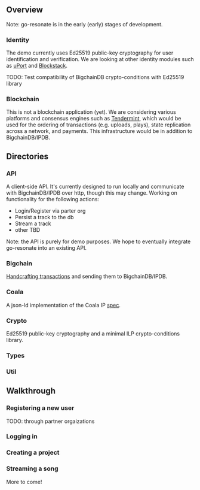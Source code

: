 ## Overview

Note: go-resonate is in the early (early) stages of development.

### Identity
The demo currently uses Ed25519 public-key cryptography for user identification and verification. We are looking at other identity modules such as [uPort](https://github.com/ConsenSys/uport-lib) and [Blockstack](https://github.com/blockstack).

TODO: Test compatibility of BigchainDB crypto-conditions with Ed25519 library 

### Blockchain
This is not a blockchain application (yet). We are considering various platforms and consensus engines such as [Tendermint](https://github.com/tendermint), which would be used for the ordering of transactions (e.g. uploads, plays), state replication across a network, and payments. This infrastructure would be in addition to BigchainDB/IPDB.

## Directories

### API
A client-side API. It's currently designed to run locally and communicate with BigchainDB/IPDB over http, though this may change. Working on functionality for the following actions:
- Login/Register via parter org
- Persist a track to the db
- Stream a track
- other TBD

Note: the API is purely for demo purposes. We hope to eventually integrate go-resonate into an existing API.

### Bigchain
[Handcrafting transactions](https://docs.bigchaindb.com/projects/py-driver/en/latest/handcraft.html) and sending them to BigchainDB/IPDB.

### Coala
A json-ld implementation of the Coala IP [spec](https://github.com/COALAIP/specs/tree/master/data-structure).

### Crypto
Ed25519 public-key cryptography and a minimal ILP crypto-conditions library.

### Types

### Util

## Walkthrough

### Registering a new user 
TODO: through partner orgaizations

### Logging in

### Creating a project

### Streaming a song

More to come!